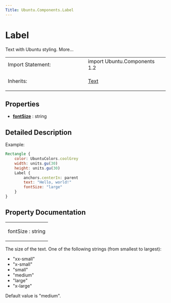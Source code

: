 ```yaml
---
Title: Ubuntu.Components.Label
---
```

        
Label
=====

<span class="subtitle"></span>
Text with Ubuntu styling. More...

<table>
<colgroup>
<col width="50%" />
<col width="50%" />
</colgroup>
<tbody>
<tr class="odd">
<td>Import Statement:</td>
<td>import Ubuntu.Components 1.2</td>
</tr>
<tr class="even">
<td>Inherits:</td>
<td><p><a href="../sdk-14.10/QtQuick.Text.md">Text</a></p></td>
</tr>
</tbody>
</table>

<span id="properties"></span>
Properties
----------

-   ****[fontSize](#fontSize-prop)**** : string

<span id="details"></span>
Detailed Description
--------------------

Example:

``` qml
Rectangle {
    color: UbuntuColors.coolGrey
    width: units.gu(30)
    height: units.gu(30)
    Label {
        anchors.centerIn: parent
        text: "Hello, world!"
        fontSize: "large"
    }
}
```

Property Documentation
----------------------

<table>
<colgroup>
<col width="100%" />
</colgroup>
<tbody>
<tr class="odd">
<td><p><span id="fontSize-prop"></span><span class="name">fontSize</span> : <span class="type">string</span></p></td>
</tr>
</tbody>
</table>

The size of the text. One of the following strings (from smallest to largest):

-   "xx-small"
-   "x-small"
-   "small"
-   "medium"
-   "large"
-   "x-large"

Default value is "medium".

